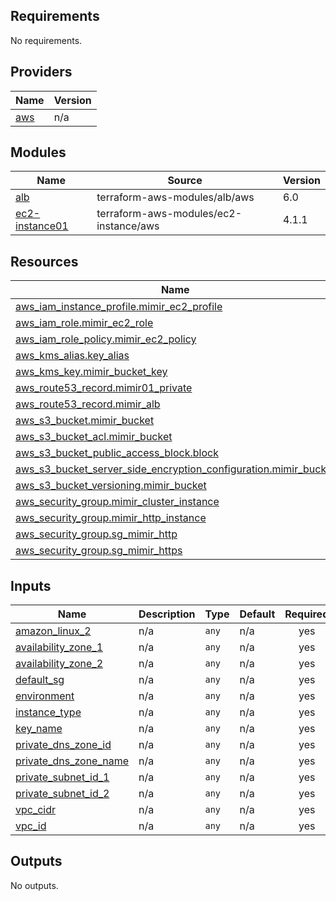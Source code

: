<!-- BEGIN_TF_DOCS -->
## Requirements

No requirements.

## Providers

| Name | Version |
|------|---------|
| <a name="provider_aws"></a> [aws](#provider\_aws) | n/a |

## Modules

| Name | Source | Version |
|------|--------|---------|
| <a name="module_alb"></a> [alb](#module\_alb) | terraform-aws-modules/alb/aws | 6.0 |
| <a name="module_ec2-instance01"></a> [ec2-instance01](#module\_ec2-instance01) | terraform-aws-modules/ec2-instance/aws | 4.1.1 |

## Resources

| Name | Type |
|------|------|
| [aws_iam_instance_profile.mimir_ec2_profile](https://registry.terraform.io/providers/hashicorp/aws/latest/docs/resources/iam_instance_profile) | resource |
| [aws_iam_role.mimir_ec2_role](https://registry.terraform.io/providers/hashicorp/aws/latest/docs/resources/iam_role) | resource |
| [aws_iam_role_policy.mimir_ec2_policy](https://registry.terraform.io/providers/hashicorp/aws/latest/docs/resources/iam_role_policy) | resource |
| [aws_kms_alias.key_alias](https://registry.terraform.io/providers/hashicorp/aws/latest/docs/resources/kms_alias) | resource |
| [aws_kms_key.mimir_bucket_key](https://registry.terraform.io/providers/hashicorp/aws/latest/docs/resources/kms_key) | resource |
| [aws_route53_record.mimir01_private](https://registry.terraform.io/providers/hashicorp/aws/latest/docs/resources/route53_record) | resource |
| [aws_route53_record.mimir_alb](https://registry.terraform.io/providers/hashicorp/aws/latest/docs/resources/route53_record) | resource |
| [aws_s3_bucket.mimir_bucket](https://registry.terraform.io/providers/hashicorp/aws/latest/docs/resources/s3_bucket) | resource |
| [aws_s3_bucket_acl.mimir_bucket](https://registry.terraform.io/providers/hashicorp/aws/latest/docs/resources/s3_bucket_acl) | resource |
| [aws_s3_bucket_public_access_block.block](https://registry.terraform.io/providers/hashicorp/aws/latest/docs/resources/s3_bucket_public_access_block) | resource |
| [aws_s3_bucket_server_side_encryption_configuration.mimir_bucket](https://registry.terraform.io/providers/hashicorp/aws/latest/docs/resources/s3_bucket_server_side_encryption_configuration) | resource |
| [aws_s3_bucket_versioning.mimir_bucket](https://registry.terraform.io/providers/hashicorp/aws/latest/docs/resources/s3_bucket_versioning) | resource |
| [aws_security_group.mimir_cluster_instance](https://registry.terraform.io/providers/hashicorp/aws/latest/docs/resources/security_group) | resource |
| [aws_security_group.mimir_http_instance](https://registry.terraform.io/providers/hashicorp/aws/latest/docs/resources/security_group) | resource |
| [aws_security_group.sg_mimir_http](https://registry.terraform.io/providers/hashicorp/aws/latest/docs/resources/security_group) | resource |
| [aws_security_group.sg_mimir_https](https://registry.terraform.io/providers/hashicorp/aws/latest/docs/resources/security_group) | resource |

## Inputs

| Name | Description | Type | Default | Required |
|------|-------------|------|---------|:--------:|
| <a name="input_amazon_linux_2"></a> [amazon\_linux\_2](#input\_amazon\_linux\_2) | n/a | `any` | n/a | yes |
| <a name="input_availability_zone_1"></a> [availability\_zone\_1](#input\_availability\_zone\_1) | n/a | `any` | n/a | yes |
| <a name="input_availability_zone_2"></a> [availability\_zone\_2](#input\_availability\_zone\_2) | n/a | `any` | n/a | yes |
| <a name="input_default_sg"></a> [default\_sg](#input\_default\_sg) | n/a | `any` | n/a | yes |
| <a name="input_environment"></a> [environment](#input\_environment) | n/a | `any` | n/a | yes |
| <a name="input_instance_type"></a> [instance\_type](#input\_instance\_type) | n/a | `any` | n/a | yes |
| <a name="input_key_name"></a> [key\_name](#input\_key\_name) | n/a | `any` | n/a | yes |
| <a name="input_private_dns_zone_id"></a> [private\_dns\_zone\_id](#input\_private\_dns\_zone\_id) | n/a | `any` | n/a | yes |
| <a name="input_private_dns_zone_name"></a> [private\_dns\_zone\_name](#input\_private\_dns\_zone\_name) | n/a | `any` | n/a | yes |
| <a name="input_private_subnet_id_1"></a> [private\_subnet\_id\_1](#input\_private\_subnet\_id\_1) | n/a | `any` | n/a | yes |
| <a name="input_private_subnet_id_2"></a> [private\_subnet\_id\_2](#input\_private\_subnet\_id\_2) | n/a | `any` | n/a | yes |
| <a name="input_vpc_cidr"></a> [vpc\_cidr](#input\_vpc\_cidr) | n/a | `any` | n/a | yes |
| <a name="input_vpc_id"></a> [vpc\_id](#input\_vpc\_id) | n/a | `any` | n/a | yes |

## Outputs

No outputs.
<!-- END_TF_DOCS -->